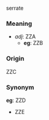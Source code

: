 serrate
### Meaning
+ _adj_: ZZA
    + __eg__: ZZB

### Origin

ZZC

### Synonym

__eg__: ZZD

+ ZZE


